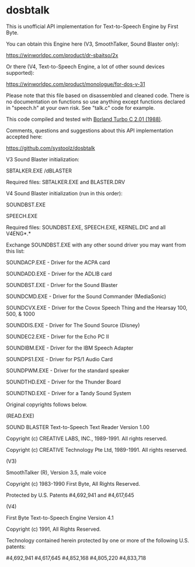 # dosbtalk
This is unofficial API implementation for Text-to-Speech Engine by First Byte.

You can obtain this Engine here (V3, SmoothTalker, Sound Blaster only):

https://winworldpc.com/product/dr-sbaitso/2x

Or there (V4, Text-to-Speech Engine, a lot of other sound devices supported):

https://winworldpc.com/product/monologue/for-dos-v-31

Please note that this file based on disassembled and cleaned code.
There is no documentation on functions so use anything except functions
declared in "speech.h" at your own risk. See "talk.c" code for example.

This code compiled and tested with [Borland Turbo C 2.01 (1988)](https://web.archive.org/web/20060614091700/http://bdn.borland.com/article/20841).

Comments, questions and suggestions about this API implementation accepted here:

https://github.com/systoolz/dosbtalk


V3 Sound Blaster initialization:

SBTALKER.EXE /dBLASTER

Required files: SBTALKER.EXE and BLASTER.DRV


V4 Sound Blaster initialization (run in this order):

SOUNDBST.EXE

SPEECH.EXE

Required files: SOUNDBST.EXE, SPEECH.EXE, KERNEL.DIC and all V4ENG*.*

Exchange SOUNDBST.EXE with any other sound driver you may want from this list:

SOUNDACP.EXE - Driver for the ACPA card

SOUNDADD.EXE - Driver for the ADLIB card

SOUNDBST.EXE - Driver for the Sound Blaster

SOUNDCMD.EXE - Driver for the Sound Commander (MediaSonic)

SOUNDCVX.EXE - Driver for the Covox Speech Thing and the Hearsay 100, 500, & 1000

SOUNDDIS.EXE - Driver for The Sound Source (Disney)

SOUNDEC2.EXE - Driver for the Echo PC II

SOUNDIBM.EXE - Driver for the IBM Speech Adapter

SOUNDPS1.EXE - Driver for PS/1 Audio Card

SOUNDPWM.EXE - Driver for the standard speaker

SOUNDTHD.EXE - Driver for the Thunder Board

SOUNDTND.EXE - Driver for a Tandy Sound System


Original copyrights follows below.


(READ.EXE)

SOUND BLASTER Text-to-Speech Text Reader Version 1.00

Copyright (c) CREATIVE LABS, INC., 1989-1991. All rights reserved.

Copyright (c) CREATIVE Technology Pte Ltd, 1989-1991. All rights reserved.


(V3)

SmoothTalker (R), Version 3.5, male voice

Copyright (c) 1983-1990 First Byte, All Rights Reserved.

Protected by U.S. Patents #4,692,941 and #4,617,645


(V4)

First Byte Text-to-Speech Engine Version 4.1

Copyright (c) 1991, All Rights Reserved.

Technology contained herein protected by one or more of the following U.S. patents:

#4,692,941 #4,617,645 #4,852,168 #4,805,220 #4,833,718
